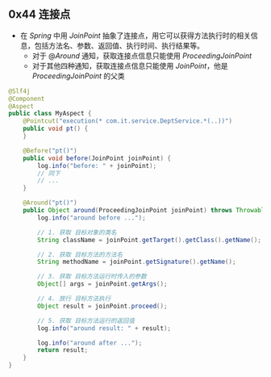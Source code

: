 ## 0x44 连接点

- 在 $Spring$ 中用 $JoinPoint$ 抽象了连接点，用它可以获得方法执行时的相关信息，包括方法名、参数、返回值、执行时间、执行结果等。
  - 对于 $@ Around$ 通知，获取连接点信息只能使用 $ProceedingJoinPoint$
  - 对于其他四种通知，获取连接点信息只能使用 $JoinPoint$，他是 $ProceedingJoinPoint$ 的父类

```java
@Slf4j
@Component
@Aspect
public class MyAspect {
    @Pointcut("execution(* com.it.service.DeptService.*(..))")
    public void pt() {
    }

    @Before("pt()")
    public void before(JoinPoint joinPoint) {
        log.info("before: " + joinPoint);
        // 同下
        // ...
    }

    @Around("pt()")
    public Object around(ProceedingJoinPoint joinPoint) throws Throwable {
        log.info("around before ...");

        // 1. 获取 目标对象的类名
        String className = joinPoint.getTarget().getClass().getName();

        // 2. 获取 目标方法的方法名
        String methodName = joinPoint.getSignature().getName();

        // 3. 获取 目标方法运行时传入的参数
        Object[] args = joinPoint.getArgs();

        // 4. 放行 目标方法执行
        Object result = joinPoint.proceed();

        // 5. 获取 目标方法运行的返回值
        log.info("around result: " + result);

        log.info("around after ...");
        return result;
    }
}
```